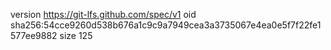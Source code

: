 version https://git-lfs.github.com/spec/v1
oid sha256:54cce9260d538b676a1c9c9a7949cea3a3735067e4ea0e5f7f22fe1577ee9882
size 125
